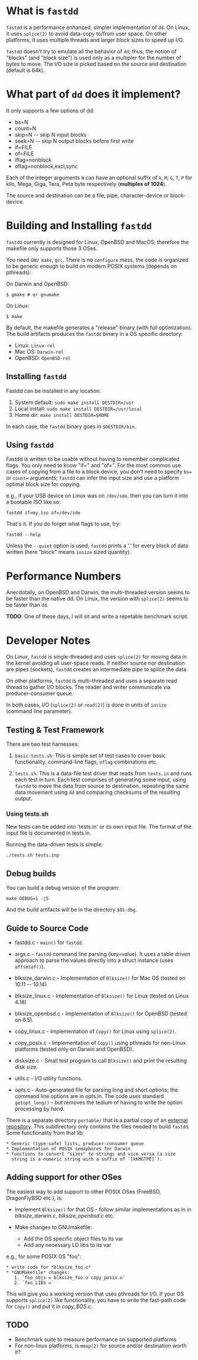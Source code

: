 # What is `fastdd`
`fastdd` is a performance enhanced, simpler implementation of `dd`.
On Linux, it uses `splice(2)` to avoid data-copy to/from user space.
On other platforms, it uses multiple threads and larger block sizes
to speed up I/O.

`fastdd` doesn't try to emulate all the behavior of `dd`; thus, the
notion of "blocks" (and "block size") is used only as a multipler
for the number of bytes to move. The I/O size is picked based on the
source and destination (default is 64k).

# What part of `dd` does it implement?
It only supports a few options of dd:

 * bs=N
 * count=N
 * skip=N     -- skip N input blocks
 * seek=N     -- skip N output blocks before first write
 * if=FILE
 * of=FILE
 * iflag=nonblock
 * oflag=nonblock,excl,sync

 Each of the integer arguments `N` can have an optional suffix of
 `k`, `M`, `G`, `T`, `P` for kilo, Mega, Giga, Tera, Peta byte
 respectively (**multiples of 1024**).

The source and destination can be a file, pipe, character-device or
block-device.

# Building and Installing `fastdd`
`fastdd` currently is designed for Linux, OpenBSD and MacOS;
therefore the makefile only supports those 3 OSes.

You need `GNU make`, `gcc`. There is no `configure` mess, the
code is organized to be generic enough to build on modern POSIX
systems (depends on pthreads):

On Darwin and OpenBSD:

    $ gmake # or gnumake

On Linux:

    $ make

By default, the makefile generates a "release" binary (with full
optimization). The build artifacts produces the `fastdd` binary
in a OS specific directory:

* Linux: `Linux-rel`
* Mac OS: `Darwin-rel`
* OpenBSD: `OpenBSD-rel`

## Installing `fastdd`
Fastdd can be installed in any location:

1. System default: `sudo make install DESTDIR=/usr`
2. Local install: `sudo make install DESTDIR=/usr/local`
3. Home dir: `make install DESTDIR=$HOME`

In each case, the `fastdd` binary goes in `$DESTDIR/bin`.

## Using `fastdd`
Fastdd is written to be usable without having to remember
complicated flags. You only need to know "if=" and "of=".
For the most common use cases of copying from a file to a block
device, you don't need to specify `bs=` or `count=` arguments;
`fastdd` can infer the input size and use a platform optimal block
size for copying.

e.g., if your USB device on Linux was on `/dev/sde`, then you can
turn it into a bootable ISO like so:

    fastdd if=my.iso of=/dev/sde

That's it.  If you do forget what flags to use, try:

    fastdd --help

Unless the `--quiet` option is used, `fastdd` prints a '.' for
every block of data written (here "block" means `iosize` sized
quantity).

# Performance Numbers
Anecdotally, on OpenBSD and Darwin, the multi-threaded version seems
to be faster than the native dd. On Linux, the version with
`splice(2)` seems to be faster than `dd`.

**TODO**: One of these days, I will sit and write a repetable benchmark
script.


# Developer Notes
On Linux, `fastdd` is single-threaded and uses `splice(2)` for
moving data in the kernel avoiding all user-space reads. If
neither source nor destination are pipes (sockets), `fastdd`
creates an intermediate pipe to splice the data.

On other platforms, `fastdd` is multi-threaded and uses a separate
read thread to gather I/O blocks. The reader and writer communicate
via producer-consumer queue.

In both cases, I/O (`splice(2)` or `read(2)`) is done in units of
`iosize` (command line parameter).

## Testing & Test Framework
There are two test harnesses:

1. `basic-tests.sh`: This is simple set of test cases to cover basic
   functionality, command-line flags, `oflag` combinations etc.

2. `tests.sh`: This is a data-file test driver that reads from
   `tests.in` and runs each test in turn. Each test comprises of
   generating some input, using `fastdd` to move the data from source
   to destination, repeating the same data movement using `dd` and
   comparing checksums of the resulting output.

### Using tests.sh
New tests can be added into 'tests.in' or its own input file. The
format of the input file is documented in tests.in.

Running the data-driven tests is simple:

    ./tests.sh tests.inp

## Debug builds
You can build a debug version of the program:

    make DEBUG=1 -j5

And the build artifacts will be in the directory `$OS-dbg`.

## Guide to Source Code

* fastdd.c - `main()` for `fastdd`.

* args.c - `fastdd` command line parsing (key=value). It uses a
  table driven approach to parse the values directly into a struct
  instance (uses `offsetof()`).

* blksize_darwin.c - Implementation of `Blksize()` for Mac OS
  (tested on 10.11 -- 10.14)

* blksize_linux.c - Implementation of `Blksize()` for Linux (tested
  on Linux 4.18)

* blksize_openbsd.c - Implementation of `Blksize()` for OpenBSD
  (tested on 6.5).

* copy_linux.c - Implementation of `Copy()` for Linux using
  `splice(2)`.

* copy_posix.c - Implementation of `Copy()` using pthreads for
  non-Linux platforms (tested only on Darwin and OpenBSD).

* disksize.c - Small test program to call `Blksize()` and print the
  resulting disk size.

* utils.c - I/O utility functions.

* opts.c - Auto-generated file for parsing long and short options;
  the command line options are in opts.in. The code uses standard
  `getopt_long()` - but removes the tedium of having to write the
  option processing by hand.

There is a separate directory `portable/` that is a partial copy of
an [external repository](github.com/opencoff/portable-lib). This
subdirectory only contains the files needed to build `fastdd`. Some
functionality from that lib:

    * Generic (type-safe) lists, producer-consumer queue
    * Implementation of POSIX semaphores for Darwin
    * functions to convert "sizes" to strings and vice versa (a size
      string is a numeric string with a suffix of `[kKMGTPE]`).

## Adding support for other OSes
The easiest way to add support to other POSIX OSes (FreeBSD,
DragonFlyBSD etc.), is:

* Implement `Blksize()` for that OS - follow similar implementations
  as in in *blksize_darwin.c*, *blksize_openbsd.c* etc.

* Make changes to GNUmakefile:

    *  Add the OS specific object files to its var
    *  Add any necessary LD libs to its var

e.g., for some POSIX OS "foo":

    * write code for *blksize_foo.c*
    * *GNUMakefile* changes:
       1. `foo_objs = blksize_foo.o copy_posix.o`
       2. `foo_LIBS =`


This will give you a working version that uses pthreads for I/O. If
your OS supports `splice(2)` like functionality, you have to write
the fast-path code for `Copy()` and put it in *copy_$OS.c*.

## TODO
* Benchmark suite to measure performance on supported platforms
* For non-linux platforms, is `mmap(2)` for source and/or
  destination worth it?
